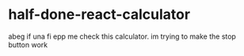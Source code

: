 # half-done-react-calculator
abeg if una fi epp me check this calculator. im trying to make the stop button work
